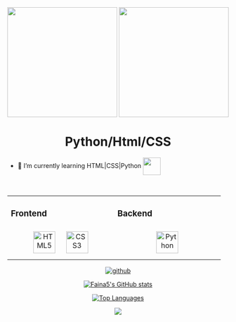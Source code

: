 <div align="center">
<img src="https://raw.githubusercontent.com/thomasync/thomasync/main/headergitdark.gif#gh-dark-mode-only" align="center" height="250" />
<img src="https://raw.githubusercontent.com/thomasync/thomasync/main/headergitlight.gif#gh-light-mode-only" align="center" height="250" />
</div> 

# <div align="center">Python/Html/CSS</div>  

- 🌱 I’m currently learning HTML|CSS|Python <img src="https://pa1.narvii.com/6670/9957fd9faa6373588edfa1d5c01a9c3fa08566e5_128.gif" align=center width=40px>

  
<br/>  


<table align="center"><tr><td valign="top" width="33%">

### Frontend  
<div align="center">   
<img style="margin: 10px" src="https://profilinator.rishav.dev/skills-assets/html5-original-wordmark.svg" alt="HTML5" height="50" />  
<img style="margin: 10px" src="https://profilinator.rishav.dev/skills-assets/css3-original-wordmark.svg" alt="CSS3" height="50" />  
</div>

</td><td valign="top" width="33%">

### Backend  
<div align="center">  
<img style="margin: 10px" src="https://profilinator.rishav.dev/skills-assets/python-original.svg" alt="Python" height="50" />    
</div>

</td></tr></table>  


<div align='center'>
  
<a href="https://github.com/Faina5" target="_blank">
<img src=https://img.shields.io/badge/github-%2324292e.svg?&style=for-the-badge&logo=github&logoColor=white alt=github />
</a>

<br>

<a href="https://github.com/Faina5"><img src="https://github-readme-stats.vercel.app/api?username=Faina5&show_icons=true&hide=&count_private=true&title_color=0891b2&text_color=ffffff&icon_color=0891b2&bg_color=1c1917&hide_border=true&show_icons=true" alt="Faina5's GitHub stats" /></a>

<a href="https://github.com/Faina5" align="left"><img src="https://github-readme-stats.vercel.app/api/top-langs/?username=Faina5&langs_count=10&title_color=0891b2&text_color=ffffff&icon_color=0891b2&bg_color=1c1917&hide_border=true&locale=en&custom_title=Top%20%Languages" alt="Top Languages" /></a>
<br>

<img src="https://komarev.com/ghpvc/?username=Faina5&&style=flat-square">  

</div>
<!---
Faina5/Faina5 is a ✨ special ✨ repository because its `README.md` (this file) appears on your GitHub profile.
You can click the Preview link to take a look at your changes.
--->
